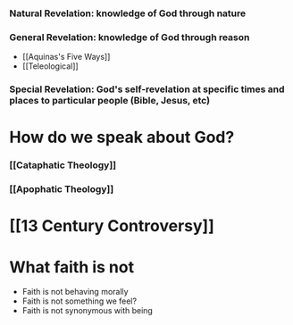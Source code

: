 
### Natural Revelation: knowledge of God through nature

### General Revelation: knowledge of God through reason
- [[Aquinas's Five Ways]]
- [[Teleological]]

### Special Revelation: God's self-revelation at specific times and places to particular people (Bible, Jesus, etc)



# How do we speak about God?
### [[Cataphatic Theology]]
### [[Apophatic Theology]]



# [[13 Century Controversy]]



# What faith is not

- Faith is not behaving morally
- Faith is not something we feel?
- Faith is not synonymous with being 


